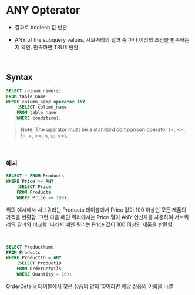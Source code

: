 # ANY Opterator

- 결과로 boolean 값 반환

- ANY of the subquery values, 서브쿼리의 결과 중 하나 이상의 조건을 만족하는지 확인. 만족하면 TRUE 반환.

<br>

## Syntax

```sql
SELECT column_name(s)
FROM table_name
WHERE column_name operator ANY
    (SELECT column_name
    FROM table_name
    WHERE condition);
```

> Note: The operator must be a standard comparison operator (=, <>, !=, >, >=, <, or <=).

<br>

### 예시

```sql
SELECT * FROM Products
WHERE Price >= ANY
    (SELECT Price
    FROM Products
    WHERE Price >= 100);
```

위의 예시에서 서브쿼리는 Products 테이블에서 Price 값이 100 이상인 모든 제품의 가격을 반환함. 
그런 다음 메인 쿼리에서는 Price 열이 ANY 연산자를 사용하여 서브쿼리의 결과와 비교함. 
따라서 메인 쿼리는 Price 값이 100 이상인 제품을 반환함.

<br>

```sql
SELECT ProductName
FROM Products
WHERE ProductID = ANY
    (SELECT ProductID
    FROM OrderDetails
    WHERE Quantity = 10);
```

OrderDetails 테이블에서 찾은 상품의 양의 10이라면 해당 상품의 이름을 나열